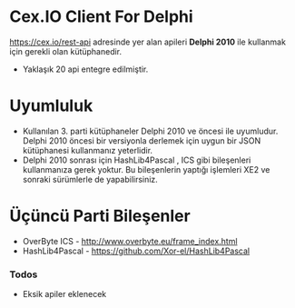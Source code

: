 # Cex.IO Client For Delphi

https://cex.io/rest-api adresinde yer alan apileri **Delphi 2010** ile kullanmak için gerekli olan kütüphanedir.

  - Yaklaşık 20 api entegre edilmiştir.
  # Uyumluluk

  - Kullanılan 3. parti kütüphaneler Delphi 2010 ve öncesi ile uyumludur. Delphi 2010 öncesi bir versiyonla derlemek için uygun bir JSON kütüphanesi kullanmanız yeterlidir.
  - Delphi 2010 sonrası için HashLib4Pascal , ICS gibi bileşenleri kullanmanıza gerek yoktur. Bu bileşenlerin yaptığı işlemleri XE2 ve sonraki sürümlerle de yapabilirsiniz.

# Üçüncü Parti Bileşenler
  - OverByte ICS - http://www.overbyte.eu/frame_index.html
  - HashLib4Pascal - https://github.com/Xor-el/HashLib4Pascal
  
### Todos

 - Eksik apiler eklenecek